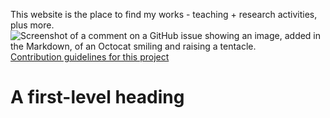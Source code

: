 This website is the place to find my works - teaching + research activities, plus more.
![Screenshot of a comment on a GitHub issue showing an image, added in the Markdown, of an Octocat smiling and raising a tentacle.](https://github.com/ndetos/On-the-node/images/truth_lie.jpeg)
[Contribution guidelines for this project](images/truth_lie.jpeg)
# A first-level heading
